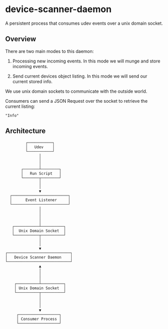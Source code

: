 # device-scanner-daemon

A persistent process that consumes udev events over a unix domain socket.

## Overview

There are two main modes to this daemon:

1. Processing new incoming events. In this mode we will munge and store incoming events.

2. Send current devices object listing. In this mode we will send our current stored info.

We use unix domain sockets to communicate with the outside world.

Consumers can send a JSON Request over the socket to retrieve the current listing:

`"Info"`

## Architecture

```
         ┌───────────┐
         │   Udev    │
         └───────────┘
               │
               │
               │
       ┌───────┴────────┐
       │   Run Script   │
       └───────┬────────┘
               │
               │
               ▼
  ┌─────────────────────────┐
  │      Event Listener     │
  └─────────────────────────┘
               │
               │
               │
               │
   ┌───────────┴──────────┐
   │  Unix Domain Socket  │
   └───────────┬──────────┘
               │
               │
               ▼
┌────────────────────────────┐
│   Device Scanner Daemon    │
└────────────────────────────┘
               ▲
               │
               │
               │
    ┌──────────┴──────────┐
    │ Unix Domain Socket  │
    └──────────┬──────────┘
               │
               │
               │
               ▼
     ┌──────────────────┐
     │ Consumer Process │
     └──────────────────┘
```
